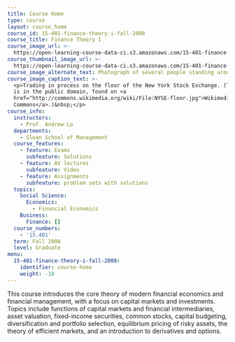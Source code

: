 ```yaml
---
title: Course Home
type: course
layout: course_home
course_id: 15-401-finance-theory-i-fall-2008
course_title: Finance Theory I
course_image_url: >-
  https://open-learning-course-data-ci.s3.amazonaws.com/15-401-finance-theory-i-fall-2008/5ec2e66e89b03d5c5c7806672a26167e_15-401f08.jpg
course_thumbnail_image_url: >-
  https://open-learning-course-data-ci.s3.amazonaws.com/15-401-finance-theory-i-fall-2008/da841a75870c7bc8a5197c11c21aa825_15-401f08-th.jpg
course_image_alternate_text: Photograph of several people standing around a computer terminal.
course_image_caption_text: >-
  <p>Trading in process on the floor of the New York Stock Exchange. (This image
  is in the public domain, found on <a
  href="http://commons.wikimedia.org/wiki/File:NYSE-floor.jpg">Wikimedia
  Commons</a>.)&nbsp;</p>
course_info:
  instructors:
    - Prof. Andrew Lo
  departments:
    - Sloan School of Management
  course_features:
    - feature: Exams
      subfeature: Solutions
    - feature: AV lectures
      subfeature: Video
    - feature: Assignments
      subfeature: problem sets with solutions
  topics:
    Social Science:
      Economics:
        - Financial Economics
    Business:
      Finance: []
  course_numbers:
    - '15.401'
  term: Fall 2008
  level: Graduate
menu:
  15-401-finance-theory-i-fall-2008:
    identifier: course-home
    weight: -10
---
```

This course introduces the core theory of modern financial economics and financial management, with a focus on capital markets and investments. Topics include functions of capital markets and financial intermediaries, asset valuation, fixed-income securities, common stocks, capital budgeting, diversification and portfolio selection, equilibrium pricing of risky assets, the theory of efficient markets, and an introduction to derivatives and options.
